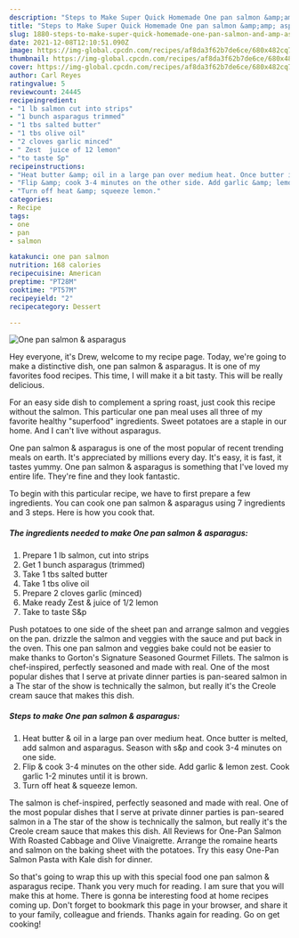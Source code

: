 ```yaml
---
description: "Steps to Make Super Quick Homemade One pan salmon &amp;amp; asparagus"
title: "Steps to Make Super Quick Homemade One pan salmon &amp;amp; asparagus"
slug: 1880-steps-to-make-super-quick-homemade-one-pan-salmon-and-amp-asparagus
date: 2021-12-08T12:10:51.090Z
image: https://img-global.cpcdn.com/recipes/af8da3f62b7de6ce/680x482cq70/one-pan-salmon-asparagus-recipe-main-photo.jpg
thumbnail: https://img-global.cpcdn.com/recipes/af8da3f62b7de6ce/680x482cq70/one-pan-salmon-asparagus-recipe-main-photo.jpg
cover: https://img-global.cpcdn.com/recipes/af8da3f62b7de6ce/680x482cq70/one-pan-salmon-asparagus-recipe-main-photo.jpg
author: Carl Reyes
ratingvalue: 5
reviewcount: 24445
recipeingredient:
- "1 lb salmon cut into strips"
- "1 bunch asparagus trimmed"
- "1 tbs salted butter"
- "1 tbs olive oil"
- "2 cloves garlic minced"
- " Zest  juice of 12 lemon"
- "to taste Sp"
recipeinstructions:
- "Heat butter &amp; oil in a large pan over medium heat. Once butter is melted, add salmon and asparagus. Season with s&amp;p and cook 3-4 minutes on one side."
- "Flip &amp; cook 3-4 minutes on the other side. Add garlic &amp; lemon zest. Cook garlic 1-2 minutes until it is brown."
- "Turn off heat &amp; squeeze lemon."
categories:
- Recipe
tags:
- one
- pan
- salmon

katakunci: one pan salmon 
nutrition: 168 calories
recipecuisine: American
preptime: "PT28M"
cooktime: "PT57M"
recipeyield: "2"
recipecategory: Dessert

---
```



![One pan salmon &amp; asparagus](https://img-global.cpcdn.com/recipes/af8da3f62b7de6ce/680x482cq70/one-pan-salmon-asparagus-recipe-main-photo.jpg)

Hey everyone, it's Drew, welcome to my recipe page. Today, we're going to make a distinctive dish, one pan salmon &amp; asparagus. It is one of my favorites food recipes. This time, I will make it a bit tasty. This will be really delicious.

For an easy side dish to complement a spring roast, just cook this recipe without the salmon. This particular one pan meal uses all three of my favorite healthy "superfood" ingredients. Sweet potatoes are a staple in our home. And I can&#39;t live without asparagus.

One pan salmon &amp; asparagus is one of the most popular of recent trending meals on earth. It's appreciated by millions every day. It's easy, it is fast, it tastes yummy. One pan salmon &amp; asparagus is something that I've loved my entire life. They're fine and they look fantastic.


To begin with this particular recipe, we have to first prepare a few ingredients. You can cook one pan salmon &amp; asparagus using 7 ingredients and 3 steps. Here is how you cook that.

<!--inarticleads1-->

##### The ingredients needed to make One pan salmon &amp; asparagus:

1. Prepare 1 lb salmon, cut into strips
1. Get 1 bunch asparagus (trimmed)
1. Take 1 tbs salted butter
1. Take 1 tbs olive oil
1. Prepare 2 cloves garlic (minced)
1. Make ready  Zest &amp; juice of 1/2 lemon
1. Take to taste S&amp;p


Push potatoes to one side of the sheet pan and arrange salmon and veggies on the pan. drizzle the salmon and veggies with the sauce and put back in the oven. This one pan salmon and veggies bake could not be easier to make thanks to Gorton&#39;s Signature Seasoned Gourmet Fillets. The salmon is chef-inspired, perfectly seasoned and made with real. One of the most popular dishes that I serve at private dinner parties is pan-seared salmon in a The star of the show is technically the salmon, but really it&#39;s the Creole cream sauce that makes this dish. 

<!--inarticleads2-->

##### Steps to make One pan salmon &amp; asparagus:

1. Heat butter &amp; oil in a large pan over medium heat. Once butter is melted, add salmon and asparagus. Season with s&amp;p and cook 3-4 minutes on one side.
1. Flip &amp; cook 3-4 minutes on the other side. Add garlic &amp; lemon zest. Cook garlic 1-2 minutes until it is brown.
1. Turn off heat &amp; squeeze lemon.


The salmon is chef-inspired, perfectly seasoned and made with real. One of the most popular dishes that I serve at private dinner parties is pan-seared salmon in a The star of the show is technically the salmon, but really it&#39;s the Creole cream sauce that makes this dish. All Reviews for One-Pan Salmon With Roasted Cabbage and Olive Vinaigrette. Arrange the romaine hearts and salmon on the baking sheet with the potatoes. Try this easy One-Pan Salmon Pasta with Kale dish for dinner. 

So that's going to wrap this up with this special food one pan salmon &amp; asparagus recipe. Thank you very much for reading. I am sure that you will make this at home. There is gonna be interesting food at home recipes coming up. Don't forget to bookmark this page in your browser, and share it to your family, colleague and friends. Thanks again for reading. Go on get cooking!
